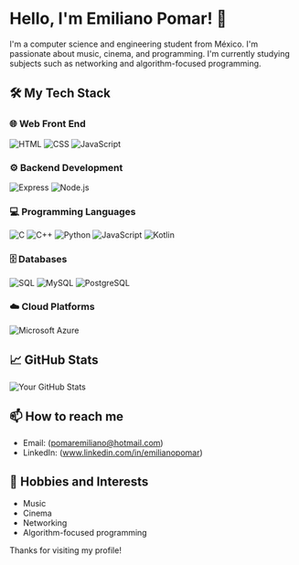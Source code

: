 # Hello, I'm Emiliano Pomar! 👋

I'm a computer science and engineering student from México. I'm passionate about music, cinema, and programming. I'm currently studying subjects such as networking and algorithm-focused programming.

## 🛠️ My Tech Stack

### 🌐 Web Front End
![HTML](https://img.shields.io/badge/HTML-E34F26?style=for-the-badge&logo=html5&logoColor=white)
![CSS](https://img.shields.io/badge/CSS-1572B6?style=for-the-badge&logo=css3&logoColor=white)
![JavaScript](https://img.shields.io/badge/JavaScript-F7DF1E?style=for-the-badge&logo=javascript&logoColor=black)

### ⚙️ Backend Development
![Express](https://img.shields.io/badge/Express-000000?style=for-the-badge&logo=express&logoColor=white)
![Node.js](https://img.shields.io/badge/Node.js-339933?style=for-the-badge&logo=nodedotjs&logoColor=white)

### 💻 Programming Languages
![C](https://img.shields.io/badge/C-A8B9CC?style=for-the-badge&logo=c&logoColor=white)
![C++](https://img.shields.io/badge/C++-00599C?style=for-the-badge&logo=c%2B%2B&logoColor=white)
![Python](https://img.shields.io/badge/Python-3776AB?style=for-the-badge&logo=python&logoColor=white)
![JavaScript](https://img.shields.io/badge/JavaScript-F7DF1E?style=for-the-badge&logo=javascript&logoColor=black)
![Kotlin](https://img.shields.io/badge/Kotlin-0095D5?style=for-the-badge&logo=kotlin&logoColor=white)

### 🗄️ Databases
![SQL](https://img.shields.io/badge/SQL-4479A1?style=for-the-badge&logo=postgresql&logoColor=white)
![MySQL](https://img.shields.io/badge/MySQL-4479A1?style=for-the-badge&logo=mysql&logoColor=white)
![PostgreSQL](https://img.shields.io/badge/PostgreSQL-336791?style=for-the-badge&logo=postgresql&logoColor=white)

### ☁️ Cloud Platforms
![Microsoft Azure](https://img.shields.io/badge/Microsoft%20Azure-0078D4?style=for-the-badge&logo=microsoft-azure&logoColor=white)


## 📈 GitHub Stats

![Your GitHub Stats](https://github-readme-stats.vercel.app/api?username=pomaremiliano&show_icons=true&theme=radical)

## 📫 How to reach me

- Email: (pomaremiliano@hotmail.com)
- LinkedIn: (www.linkedin.com/in/emilianopomar)


## 🎵 Hobbies and Interests

- Music 
- Cinema
- Networking
- Algorithm-focused programming

Thanks for visiting my profile!
